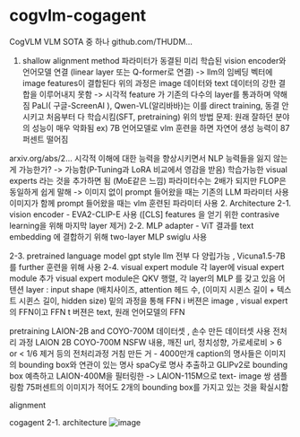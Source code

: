 # cogvlm-cogagent

CogVLM
VLM SOTA 중 하나
github.com/THUDM…
1. shallow alignment method
파라미터가 동결된 미리 학습된 vision encoder와 언어모델 연결
(linear layer 또는 Q-former로 연결)
-> llm의 임베딩 벡터에 image features이 결합된다
위의 과정은 image 데이터와 text 데이터의 강한 결합을 이루어내지 못함 -> 시각적 feature 가 기존의 다수의 layer를 통과하며 약해짐
PaLI( 구글-ScreenAI ), Qwen-VL(알리바바)는 이를 direct training, 동결 안시키고 처음부터 다 학습시킴(SFT, pretraining)
위의 방법 문제: 원래 잘하던 분야의 성능이 매우 악화됨
ex) 7B 언어모델로 vlm 훈련을 하면 자연어 생성 능력이 87퍼센트 떨어짐



arxiv.org/abs/2…
시각적 이해에 대한 능력을 향상시키면서 NLP 능력들을 잃지 않는게 가능한가? ->
가능함(P-Tuning과 LoRA 비교에서 영감을 받음)
학습가능한 visual experts 라는 것을 추가하면 됨 (MoE같은 느낌)
파라미터수는 2배가 되지만 FLOP은 동일하게
쉽게 말해
-> 이미지 없이 prompt 들어왔을 때는 기존의 LLM 파라미터 사용
이미지가 함께 prompt 들어왔을 때는 vlm 훈련된 파라미터 사용
2. Architecture
2-1. vision encoder - EVA2-CLIP-E 사용
([CLS] features 을 얻기 위한 contrasive learning을 위해 마지막 layer 제거)
2-2. MLP adapter -
ViT 결과를 text embedding 에 결합하기 위해 two-layer MLP swiglu 사용


2-3. pretrained language model
gpt style llm 전부 다 양립가능 , Vicuna1.5-7B를 further 훈련을 위해 사용
2-4. visual expert module
각 layer에 visual expert module 추가
visual expert module은 QKV 행렬, 각 layer의 MLP 를 갖고 있음
어텐션 layer : input shape
(배치사이즈, attention 헤드 수, (이미지 시퀸스 길이 + 텍스트 시퀸스 길이, hidden size)
밑의 과정을 통해
FFN i 버젼은 image , visual expert의 FFN이고
FFN t 버젼은 text, 원래 언어모델의 FFN

pretraining
LAION-2B and COYO-700M 데이터셋 , 손수 만든 데이터셋 사용
전처리 과정
LAION 2B COYO-700M
NSFW 내용, 깨진 url, 정치성향, 가로세로비 > 6 or < 1/6 제거 등의 전처리과정 거침
만든 거 - 4000만개
caption의 명사들은 이미지의 bounding box와 연관이 있는 명사
spaCy로 명사 추출하고
GLIPv2로 bounding box 예측하고
LAION-400M을 필터링한 -> LAION-115M으로 text- image 쌍 샘플링함
75퍼센트의 이미지가 적어도 2개의 bounding box를 가지고 있는 것을 확실시함

alignment


cogagent
2-1. architecture
![image](https://github.com/jinuk0211/cogvlm-cogagent/assets/150532431/6858b830-d686-4f2b-b504-80d11363e821)
